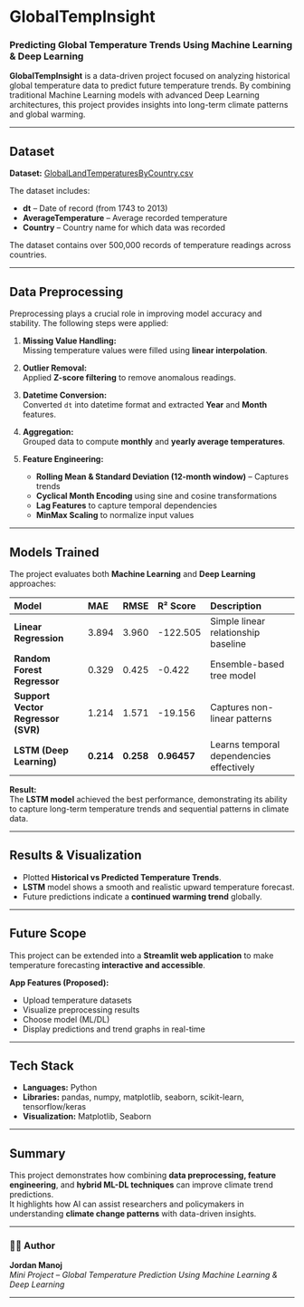 #  GlobalTempInsight

### Predicting Global Temperature Trends Using Machine Learning & Deep Learning

**GlobalTempInsight** is a data-driven project focused on analyzing historical global temperature data to predict future temperature trends. By combining traditional Machine Learning models with advanced Deep Learning architectures, this project provides insights into long-term climate patterns and global warming.

---

##  Dataset

**Dataset:** [GlobalLandTemperaturesByCountry.csv](https://www.kaggle.com/datasets/berkeleyearth/climate-change-earth-surface-temperature-data)

The dataset includes:
- **dt** – Date of record (from 1743 to 2013)  
- **AverageTemperature** – Average recorded temperature  
- **Country** – Country name for which data was recorded  

The dataset contains over 500,000 records of temperature readings across countries.

---

##  Data Preprocessing

Preprocessing plays a crucial role in improving model accuracy and stability. The following steps were applied:

1. **Missing Value Handling:**  
   Missing temperature values were filled using **linear interpolation**.

2. **Outlier Removal:**  
   Applied **Z-score filtering** to remove anomalous readings.

3. **Datetime Conversion:**  
   Converted `dt` into datetime format and extracted **Year** and **Month** features.

4. **Aggregation:**  
   Grouped data to compute **monthly** and **yearly average temperatures**.

5. **Feature Engineering:**  
   - **Rolling Mean & Standard Deviation (12-month window)** – Captures trends  
   - **Cyclical Month Encoding** using sine and cosine transformations  
   - **Lag Features** to capture temporal dependencies  
   - **MinMax Scaling** to normalize input values

---

##  Models Trained

The project evaluates both **Machine Learning** and **Deep Learning** approaches:

| Model | MAE | RMSE | R² Score | Description |
|:--|:--|:--|:--|:--|
| **Linear Regression** | 3.894 | 3.960 | -122.505 | Simple linear relationship baseline |
| **Random Forest Regressor** | 0.329 | 0.425 | -0.422 | Ensemble-based tree model |
| **Support Vector Regressor (SVR)** | 1.214 | 1.571 | -19.156 | Captures non-linear patterns |
| **LSTM (Deep Learning)** | **0.214** | **0.258** | **0.96457** | Learns temporal dependencies effectively |

 **Result:**  
The **LSTM model** achieved the best performance, demonstrating its ability to capture long-term temperature trends and sequential patterns in climate data.

---

##  Results & Visualization

- Plotted **Historical vs Predicted Temperature Trends**.  
- **LSTM** model shows a smooth and realistic upward temperature forecast.  
- Future predictions indicate a **continued warming trend** globally.  

---

##  Future Scope

This project can be extended into a **Streamlit web application** to make temperature forecasting **interactive and accessible**.

**App Features (Proposed):**
- Upload temperature datasets  
- Visualize preprocessing results  
- Choose model (ML/DL)  
- Display predictions and trend graphs in real-time  

---

##  Tech Stack

- **Languages:** Python  
- **Libraries:** pandas, numpy, matplotlib, seaborn, scikit-learn, tensorflow/keras  
- **Visualization:** Matplotlib, Seaborn  


---

##  Summary

This project demonstrates how combining **data preprocessing, feature engineering**, and **hybrid ML-DL techniques** can improve climate trend predictions.  
It highlights how AI can assist researchers and policymakers in understanding **climate change patterns** with data-driven insights.

---

### 👨‍💻 Author
**Jordan Manoj**  
*Mini Project – Global Temperature Prediction Using Machine Learning & Deep Learning*

---
